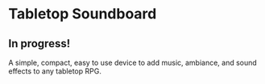 # Tabletop Soundboard
## In progress!
A simple, compact, easy to use device to add music, ambiance, and sound effects to any tabletop RPG. 
